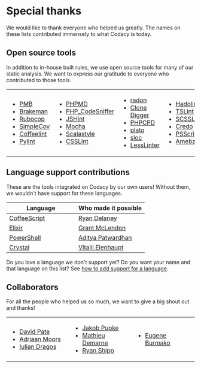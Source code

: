 # Special thanks

We would like to thank everyone who helped us greatly. The names on these lists contributed immensely to what Codacy is today.

## Open source tools

In addition to in-house built rules, we use open source tools for many of our static analysis. We want to express our gratitude to everyone who contributed to those tools.

<table>
<colgroup>
<col style="width: 25%" />
<col style="width: 25%" />
<col style="width: 25%" />
<col style="width: 25%" />
</colgroup>
<tbody>
<tr class="odd">
<td>
<ul>
<li><a href="https://github.com/pmd/pmd">PMB</a></li>
<li><a href="https://github.com/presidentbeef/brakeman">Brakeman</a></li>
<li><a href="https://github.com/rubocop-hq/rubocop">Rubocop</a></li>
<li><a href="https://github.com/simplecov-ruby/simplecov">SimpleCov</a></li>
<li><a href="https://github.com/clutchski/coffeelint">Coffeelint</a></li>
<li><a href="https://www.pylint.org/">Pylint</a></li>
</ul>
</td>
<td>
<ul>
<li><a href="https://github.com/phpmd/phpmd">PHPMD</a></li>
<li><a href="https://github.com/squizlabs/PHP_CodeSniffer">PHP_CodeSniffer</a></li>
<li><a href="https://github.com/jshint/jshint">JSHint</a></li>
<li><a href="https://github.com/mochajs/mocha">Mocha</a></li>
<li><a href="https://github.com/scalastyle/scalastyle">Scalastyle</a></li>
<li><a href="https://github.com/CSSLint/csslint">CSSLint</a></li>
</ul>
</td>
<td>
<ul>
<li><a href="https://github.com/rubik/radon">radon</a></li>
<li><a href="https://github.com/jlachowski/clonedigger">Clone Digger</a></li>
<li><a href="https://github.com/sebastianbergmann/phpcpd">PHPCPD</a></li>
<li><a href="https://github.com/es-analysis/plato" class="skip-vale">plato</a></li>
<li><a href="https://github.com/flosse/sloc" class="skip-vale">sloc</a></li>
<li><a href="https://github.com/rtfpessoa/lesslinter">LessLinter</a></li>
</ul>
</td>
<td>
<ul>
<li><a href="https://github.com/hadolint/hadolint">Hadolint</a></li>
<li><a href="https://palantir.github.io/tslint/">TSLint</a></li>
<li><a href="https://github.com/sds/scss-lint">SCSSLint</a></li>
<li><a href="https://github.com/rrrene/credo">Credo</a></li>
<li><a href="https://github.com/PowerShell/PSScriptAnalyzer">PSScriptAnalyzer</a></li>
<li><a href="https://github.com/crystal-ameba/ameba">Ameba</a></li>
</ul>
</td>
</tr>
</tbody>
</table>

## Language support contributions

These are the tools integrated on Codacy by our own users! Without them, we wouldn't have support for these languages.

<table>
<colgroup>
<col style="width: 50%" />
<col style="width: 50%" />
</colgroup>
<thead>
<tr>
<th>Language</th>
<th>Who made it possible</th>
</tr>
</thead>
<tbody>
<tr>
<td>
<a href="http://coffeescript.org/">CoffeeScript</a>
</td>
<td>
<a href="https://github.com/rrdelaney" class="skip-vale">Ryan Delaney</a>
</td>
</tr>
<tr>
<td><a href="https://elixir-lang.org/">Elixir</a>
</td>
<td>
<a href="https://github.com/gerbal" class="skip-vale">Grant McLendon</a>
</td>
</tr>
<tr>
<td>
<a href="https://docs.microsoft.com/en-us/powershell/">PowerShell</a>
</td>
<td>
<a href="https://github.com/adityapatwardhan" class="skip-vale">Aditya Patwardhan</a>
</td>
</tr>
<tr>
<td>
<a href="https://crystal-lang.org/">Crystal</a>
</td>
<td>
<a href="https://github.com/veelenga" class="skip-vale">Vitalii Elenhaupt</a>
</td>
</tr>
</tbody>
</table>

Do you love a language we don't support yet? Do you want your name and that language on this list? See [how to add support for a language](related-tools/tool-developer-guide.md).

## Collaborators

For all the people who helped us so much, we want to give a big shout out and thanks!

<table >
<colgroup>
<col style="width: 33%" />
<col style="width: 33%" />
<col style="width: 33%" />
</colgroup>
<tbody>
<tr>
<td>
<ul>
<li><a href="https://github.com/DavidTPate" class="skip-vale">David Pate</a></li>
<li><a href="https://github.com/adriaanm" class="skip-vale">Adriaan Moors</a></li>
<li><a href="https://github.com/dragos" class="skip-vale">Iulian Dragos</a></li>
</ul>
</td>
<td>
<ul>
<li><a href="https://github.com/haffla" class="skip-vale">Jakob Pupke</a></li>
<li><a href="https://github.com/mdemarne" class="skip-vale">Mathieu Demarne</a></li>
<li><a href="https://github.com/rshipp" class="skip-vale">Ryan Shipp</a></li>
</ul>
</td>
<td>
<ul>
<li><a href="https://github.com/xeno-by" class="skip-vale">Eugene Burmako</a></li>
</ul>
</td>
</tr>
</tbody>
</table>
